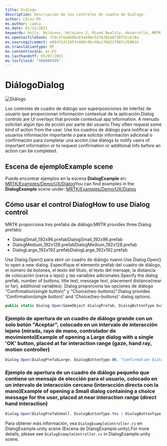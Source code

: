 ```yaml
---
title: Diálogo
description: Descripción de los controles de cuadro de diálogo.
author: CDiaz-MS
ms.author: cadia
ms.date: 01/12/2021
keywords: Unity, HoloLens, HoloLens 2, Mixed Reality, desarrollo, MRTK
ms.openlocfilehash: 729c3f6a6b9bc63a498c5d76205a0730f52c678a
ms.sourcegitcommit: e89431d12b5fe480c9bc40e176023798fc35001b
ms.translationtype: MT
ms.contentlocale: es-ES
ms.lasthandoff: 05/07/2021
ms.locfileid: "109489195"
---
```

# <a name="dialog"></a><span data-ttu-id="98ce9-104">Diálogo</span><span class="sxs-lookup"><span data-stu-id="98ce9-104">Dialog</span></span>

![Diálogo](../images/dialog/MRTK_UX_Dialog_Main.png)

<span data-ttu-id="98ce9-106">Los controles de cuadro de diálogo son superposiciones de interfaz de usuario que proporcionan información contextual de la aplicación.</span><span class="sxs-lookup"><span data-stu-id="98ce9-106">Dialog controls are UI overlays that provide contextual app information.</span></span> <span data-ttu-id="98ce9-107">A menudo solicitan algún tipo de acción por parte del usuario.</span><span class="sxs-lookup"><span data-stu-id="98ce9-107">They often request some kind of action from the user.</span></span> <span data-ttu-id="98ce9-108">Use los cuadros de diálogo para notificar a los usuarios información importante o para solicitar información adicional o confirmación para completar una acción.</span><span class="sxs-lookup"><span data-stu-id="98ce9-108">Use dialogs to notify users of important information or to request confirmation or additional info before an action can be completed.</span></span>

## <a name="example-scene"></a><span data-ttu-id="98ce9-109">Escena de ejemplo</span><span class="sxs-lookup"><span data-stu-id="98ce9-109">Example scene</span></span>

<span data-ttu-id="98ce9-110">Puede encontrar ejemplos en la escena **DialogExample** en: [MRTK/Examples/Demo/UX/Dialog](https://github.com/microsoft/MixedRealityToolkit-Unity/tree/main/Assets/MRTK/Examples/Demos/UX/Dialog)</span><span class="sxs-lookup"><span data-stu-id="98ce9-110">You can find examples in the **DialogExample** scene under: [MRTK/Examples/Demo/UX/Dialog](https://github.com/microsoft/MixedRealityToolkit-Unity/tree/main/Assets/MRTK/Examples/Demos/UX/Dialog)</span></span>

## <a name="how-to-use-dialog-control"></a><span data-ttu-id="98ce9-111">Cómo usar el control Dialog</span><span class="sxs-lookup"><span data-stu-id="98ce9-111">How to use Dialog control</span></span>

<span data-ttu-id="98ce9-112">MRTK proporciona tres prefabs de diálogo:</span><span class="sxs-lookup"><span data-stu-id="98ce9-112">MRTK provides three Dialog prefabs:</span></span>

- <span data-ttu-id="98ce9-113">DialogSmall_192x96.prefab</span><span class="sxs-lookup"><span data-stu-id="98ce9-113">DialogSmall_192x96.prefab</span></span>
- <span data-ttu-id="98ce9-114">DialogMedium_192x128.prefab</span><span class="sxs-lookup"><span data-stu-id="98ce9-114">DialogMedium_192x128.prefab</span></span>
- <span data-ttu-id="98ce9-115">DialogLarge_192x192.prefab</span><span class="sxs-lookup"><span data-stu-id="98ce9-115">DialogLarge_192x192.prefab</span></span>

<span data-ttu-id="98ce9-116">Use Dialog.Open() para abrir un cuadro de diálogo nuevo.</span><span class="sxs-lookup"><span data-stu-id="98ce9-116">Use Dialog.Open() to open a new dialog.</span></span> <span data-ttu-id="98ce9-117">Especifique el elemento prefab del cuadro de diálogo, el número de botones, el texto del título, el texto del mensaje, la distancia de colocación (cerca o lejos) y las variables adicionales.</span><span class="sxs-lookup"><span data-stu-id="98ce9-117">Specify the dialog prefab, number of buttons, title text, message text, placement distance(near or far), additional variables).</span></span> <span data-ttu-id="98ce9-118">Dialog proporciona las opciones de diálogo "Confirmation(single button)" y "Choice(two-buttons)".</span><span class="sxs-lookup"><span data-stu-id="98ce9-118">Dialog provides 'Confirmation(single button)' and 'Choice(two-buttons)' dialog options.</span></span>

```c#
public static Dialog Open(GameObject dialogPrefab, DialogButtonType buttons, string title, string message, bool placeForNearInteraction, System.Object variable = null)
```

### <a name="example-of-opening-a-large-dialog-with-a-single-ok-button-placed-at-far-interaction-range-gaze-hand-ray-motion-controller"></a><span data-ttu-id="98ce9-119">Ejemplo de apertura de un cuadro de diálogo grande con un solo botón "Aceptar", colocado en un intervalo de interacción lejano (mirada, rayo de mano, controlador de movimiento)</span><span class="sxs-lookup"><span data-stu-id="98ce9-119">Example of opening a Large dialog with a single 'OK' button, placed at far interaction range (gaze, hand ray, motion controller)</span></span>

```c#
Dialog.Open(DialogPrefabLarge, DialogButtonType.OK, "Confirmation Dialog, Large, Far", "This is an example of a large dialog with only one button, placed at far interaction range", false);
```

### <a name="example-of-opening-a-small-dialog-containing-a-choice-message-for-the-user-placed-at-near-interaction-range-direct-hand-interaction"></a><span data-ttu-id="98ce9-120">Ejemplo de apertura de un cuadro de diálogo pequeño que contiene un mensaje de elección para el usuario, colocado en un intervalo de interacción cercano (interacción directa con la mano)</span><span class="sxs-lookup"><span data-stu-id="98ce9-120">Example of opening a Small dialog containing a choice message for the user, placed at near interaction range (direct hand interaction)</span></span>

```c#
Dialog.Open(DialogPrefabSmall, DialogButtonType.Yes | DialogButtonType.No, "Confirmation Dialog, Small, Near", "This is an example of a small dialog with a choice message, placed at near interaction range", true);
```

<span data-ttu-id="98ce9-121">Para obtener más información, vea `DialogExampleController.cs` en DialogExample.unity scene (Escena de DialogExample.unity).</span><span class="sxs-lookup"><span data-stu-id="98ce9-121">For more details, please see `DialogExampleController.cs` in DialogExample.unity scene.</span></span>
